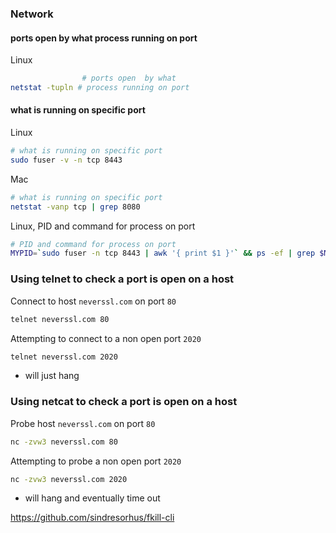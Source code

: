 ### Network

#### ports open by what process running on port

Linux

```bash
                # ports open  by what
netstat -tupln # process running on port
```

#### what is running on specific port

Linux

```bash
# what is running on specific port
sudo fuser -v -n tcp 8443
```

Mac

```bash
# what is running on specific port
netstat -vanp tcp | grep 8080
```

Linux, PID and command for process on port

```bash
# PID and command for process on port
MYPID=`sudo fuser -n tcp 8443 | awk '{ print $1 }'` && ps -ef | grep $MYPID | grep -v grep
```

### Using telnet to check a port is open on a host

Connect to host `neverssl.com` on port `80`

```bash
telnet neverssl.com 80
```

Attempting to connect to a non open port `2020`

```bash
telnet neverssl.com 2020
```

- will just hang

### Using netcat to check a port is open on a host

Probe host `neverssl.com` on port `80`

```bash
nc -zvw3 neverssl.com 80
```

Attempting to probe a non open port `2020`

```bash
nc -zvw3 neverssl.com 2020
```

- will hang and eventually time out

https://github.com/sindresorhus/fkill-cli
